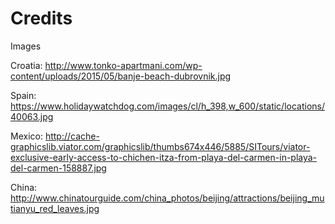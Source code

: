 # Credits
Images

Croatia:
http://www.tonko-apartmani.com/wp-content/uploads/2015/05/banje-beach-dubrovnik.jpg

Spain:
https://www.holidaywatchdog.com/images/cl/h_398,w_600/static/locations/40063.jpg

Mexico:
http://cache-graphicslib.viator.com/graphicslib/thumbs674x446/5885/SITours/viator-exclusive-early-access-to-chichen-itza-from-playa-del-carmen-in-playa-del-carmen-158887.jpg

China:
http://www.chinatourguide.com/china_photos/beijing/attractions/beijing_mutianyu_red_leaves.jpg
